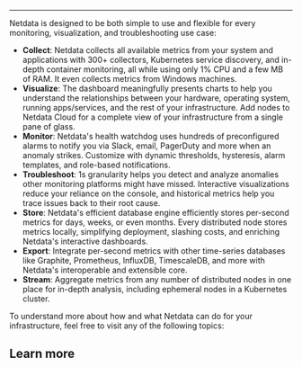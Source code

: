 <!--
title: "Overview"
sidebar_label: "Overview"
custom_edit_url: "https://github.com/netdata/netdata/blob/master/docs/concepts/netdata-architecture/overview.md"
learn_status: "Published"
learn_topic_type: "Concepts"
learn_rel_path: "netdata-architecture"
sidebar_position: 000
learn_docs_purpose: "Give an overview of what Netdata Agent is about and present the capabilities of the Agent (Metric collection/storage/exporting/streaming-replication & ACLK for interconnecting with Netdata Hub). Give a small overview on how  Netdata Agent runs a daemon and how you manage it via CLI"
-->

**********************************************************************

Netdata is designed to be both simple to use and flexible for every monitoring, visualization, and troubleshooting use
case:

-   **Collect**: Netdata collects all available metrics from your system and applications with 300+ collectors,
    Kubernetes service discovery, and in-depth container monitoring, all while using only 1% CPU and a few MB of RAM. It
    even collects metrics from Windows machines.
-   **Visualize**: The dashboard meaningfully presents charts to help you understand the relationships between your
    hardware, operating system, running apps/services, and the rest of your infrastructure. Add nodes to Netdata Cloud
    for a complete view of your infrastructure from a single pane of glass.
-   **Monitor**: Netdata's health watchdog uses hundreds of preconfigured alarms to notify you via Slack, email,
    PagerDuty and more when an anomaly strikes. Customize with dynamic thresholds, hysteresis, alarm templates, and
    role-based notifications.
-   **Troubleshoot**: 1s granularity helps you detect and analyze anomalies other monitoring platforms might have
    missed. Interactive visualizations reduce your reliance on the console, and historical metrics help you trace issues
    back to their root cause.
-   **Store**: Netdata's efficient database engine efficiently stores per-second metrics for days, weeks, or even
    months. Every distributed node stores metrics locally, simplifying deployment, slashing costs, and enriching
    Netdata's interactive dashboards.
-   **Export**: Integrate per-second metrics with other time-series databases like Graphite, Prometheus, InfluxDB,
    TimescaleDB, and more with Netdata's interoperable and extensible core.
-   **Stream**: Aggregate metrics from any number of distributed nodes in one place for in-depth analysis, including
    ephemeral nodes in a Kubernetes cluster.

To understand more about how and what Netdata can do for your infrastructure, feel free to visit any of the following topics:

## Learn more 
<Grid columns="2">
  <Box
    title="Netdata Architecture">
    <BoxList>
      <BoxListItem to="https://github.com/netdata/netdata/blob/master/docs/concepts/netdata-architecture/distributed-data-architecture.md" title="Distributed data architecture" />
      <BoxListItem to="https://github.com/netdata/netdata/blob/master/docs/concepts/netdata-architecture/high-fidelity-monitoring.md" title="High fidility monitoring" />
      <BoxListItem to="https://github.com/netdata/netdata/blob/master/docs/concepts/netdata-architecture/unlimited-scalability.md" title="Unlimited Scalbility"/>
      <BoxListItem to="https://github.com/netdata/netdata/blob/master/docs/concepts/netdata-architecture/zero-configuration.md" title="Zero configuration"/>
      <BoxListItem to="https://github.com/netdata/netdata/blob/master/docs/concepts/netdata-architecture/high-fidelity-monitoring.md" title="Guided troubleshooting" />
    </BoxList>
  </Box>
</Grid>


